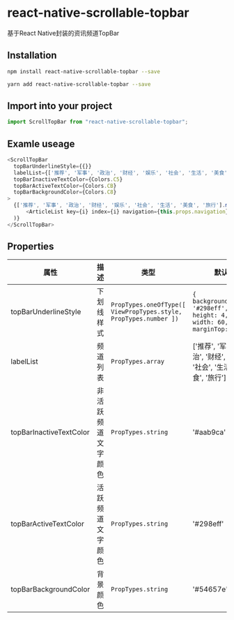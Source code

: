 # react-native-scrollable-topbar
基于React Native封装的资讯频道TopBar

## Installation

```bash
npm install react-native-scrollable-topbar --save
```
```bash
yarn add react-native-scrollable-topbar --save
```

## Import into your project
```js
import ScrollTopBar from "react-native-scrollable-topbar";
```

## Examle useage

```js
<ScrollTopBar
  topBarUnderlineStyle={{}}				                                                    // 下划线样式
  labelList={['推荐', '军事', '政治', '财经', '娱乐', '社会', '生活', '美食', '旅行']}			// 标题栏素材
  topBarInactiveTextColor={Colors.C5}		                                              // label 文字非选中颜色
  topBarActiveTextColor={Colors.CB}		                                                // label 文字选中颜色
  topBarBackgroundColor={Colors.C8}		                                                // 背景颜色
>
  {['推荐', '军事', '政治', '财经', '娱乐', '社会', '生活', '美食', '旅行'].map((e, i) => 
      <ArticleList key={i} index={i} navigation={this.props.navigation} /> 
  )}
</ScrollTopBar>

```

## Properties
属性  | 描述    | 类型  | 默认    
------ | ------ | ------  | ------
topBarUnderlineStyle  | 下划线样式 | ```PropTypes.oneOfType([ ViewPropTypes.style, PropTypes.number ]) ``` | ``` { backgroundColor: '#298eff', height: 4, width: 60, marginTop: -4 } ```
labelList | 频道列表  | ``` PropTypes.array ``` | ['推荐', '军事', '政治', '财经', '娱乐', '社会', '生活', '美食', '旅行']  
topBarInactiveTextColor | 非活跃频道文字颜色  | ``` PropTypes.string ```  | '#aab9ca' 
topBarActiveTextColor | 活跃频道文字颜色  | ``` PropTypes.string ```  | '#298eff' 
topBarBackgroundColor | 背景颜色  | ``` PropTypes.string ```  | '#54657e'